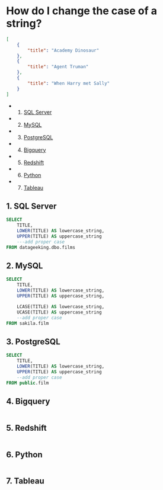 
# How do I change the case of a string?

```json
[
    {
        "title": "Academy Dinosaur"
    },
    {
        "title": "Agent Truman"
    },
    {
        "title": "When Harry met Sally"
    }
]
```

<!-- vscode-markdown-toc -->
* 1. [SQL Server](#SQLServer)
* 2. [MySQL](#MySQL)
* 3. [PostgreSQL](#PostgreSQL)
* 4. [Bigquery](#Bigquery)
* 5. [Redshift](#Redshift)
* 6. [Python](#Python)
* 7. [Tableau](#Tableau)

<!-- vscode-markdown-toc-config
	numbering=true
	autoSave=true
	/vscode-markdown-toc-config -->
<!-- /vscode-markdown-toc -->

<!-- markdownlint-disable MD033 -->

## 1. <a name='SQLServer'></a>SQL Server

```sql
SELECT
    TITLE,
    LOWER(TITLE) AS lowercase_string,
    UPPER(TITLE) AS uppercase_string
    ---add proper case
FROM datageeking.dbo.films
```

## 2. <a name='MySQL'></a>MySQL

```sql
SELECT
    TITLE,
    LOWER(TITLE) AS lowercase_string,
    UPPER(TITLE) AS uppercase_string,

    LCASE(TITLE) AS lowercase_string,
    UCASE(TITLE) AS uppercase_string
    --add proper case
FROM sakila.film
```

## 3. <a name='PostgreSQL'></a>PostgreSQL

```sql
SELECT
    TITLE,
    LOWER(TITLE) AS lowercase_string,
    UPPER(TITLE) AS uppercase_string
    --add proper case
FROM public.film
```

## 4. <a name='Bigquery'></a>Bigquery

```sql
```

## 5. <a name='Redshift'></a>Redshift

```sql
```

## 6. <a name='Python'></a>Python

```python
```

## 7. <a name='Tableau'></a>Tableau

```text
```
